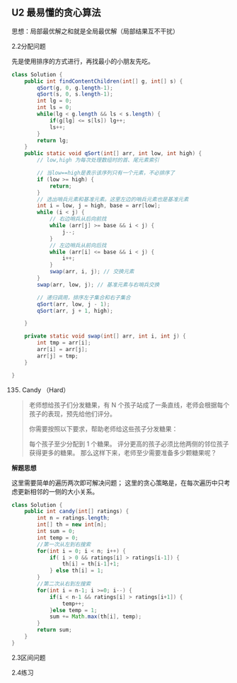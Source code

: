 ## U2 最易懂的贪心算法

思想：局部最优解之和就是全局最优解（局部结果互不干扰）



2.2分配问题

先是使用排序的方式进行，再找最小的小朋友先吃。

```java
class Solution {
    public int findContentChildren(int[] g, int[] s) {
        qSort(g, 0, g.length-1);
        qSort(s, 0, s.length-1);
        int lg = 0;
        int ls = 0;
        while(lg < g.length && ls < s.length) {
            if(g[lg] <= s[ls]) lg++;
            ls++;
        }
        return lg;
    }
    public static void qSort(int[] arr, int low, int high) {
		// low,high 为每次处理数组时的首、尾元素索引

		// 当low==high是表示该序列只有一个元素，不必排序了
		if (low >= high) {
			return;
		}
		// 选出哨兵元素和基准元素。这里左边的哨兵元素也是基准元素
		int i = low, j = high, base = arr[low];
		while (i < j) {
			// 右边哨兵从后向前找
			while (arr[j] >= base && i < j) {
				j--;
			}
			// 左边哨兵从前向后找
			while (arr[i] <= base && i < j) {
				i++;
			}
			swap(arr, i, j); // 交换元素
		}
		swap(arr, low, j); // 基准元素与右哨兵交换

		// 递归调用，排序左子集合和右子集合
		qSort(arr, low, j - 1);
		qSort(arr, j + 1, high);

	}

	private static void swap(int[] arr, int i, int j) {
		int tmp = arr[i];
		arr[i] = arr[j];
		arr[j] = tmp;
	}

}
```



135. Candy （Hard）

> 老师想给孩子们分发糖果，有 N 个孩子站成了一条直线，老师会根据每个孩子的表现，预先给他们评分。
>
> 你需要按照以下要求，帮助老师给这些孩子分发糖果：
>
> 每个孩子至少分配到 1 个糖果。
> 评分更高的孩子必须比他两侧的邻位孩子获得更多的糖果。
> 那么这样下来，老师至少需要准备多少颗糖果呢？

**解题思想**

这里需要简单的遍历两次即可解决问题；
这里的贪心策略是，在每次遍历中只考虑更新相邻的一侧的大小关系。

```java
class Solution {
    public int candy(int[] ratings) {
        int n = ratings.length;
        int[] th = new int[n];
        int sum = 0;
        int temp = 0;
        //第一次从左到右搜索
        for(int i = 0; i < n; i++) {
            if( i > 0 && ratings[i] > ratings[i-1]) {
                th[i] = th[i-1]+1;
            } else th[i] = 1;
        }
        //第二次从右到左搜索
        for(int i = n-1; i >=0; i--) {
            if(i < n-1 && ratings[i] > ratings[i+1]) {
                temp++;
            }else temp = 1;
            sum += Math.max(th[i], temp);
        }
        return sum;
    }
}

```





2.3区间问题













2.4练习

